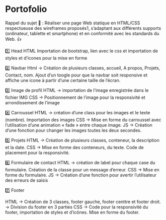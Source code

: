 # Portofolio 

Rappel du sujet 🔋 :
Réaliser une page Web statique en HTML/CSS respectueuse des wireframes proposés1, s’adaptant aux différents supports (ordinateur, tablette et smartphone) et en conformité avec les standards du Web. 👍

1️⃣ Head HTML
Importation de bootstrap, lien avec le css et importation de styles et d’icones pour la mise en forme

2️⃣ Navbar 
Html -> Création de plusieurs classes, accueil, A propos, Projets, Contact, nom. Ajout d’un toogle pour que la navbar soit responsive et affiche une icone à partir d’une certaine taille de l’écran.

3️⃣ Image de profil
HTML -> importation de l’image enregistrée dans le fichier IMG
CSS  -> Positionnement de l’image pour la responsivité et arrondissement de l’image

4️⃣ Carroussel 
HTML ->  création d’une class pour les images  et le texte (nombre). Importation des images
CSS -> Mise en forme du carroussel avec l’utilisation d’une animation « fade » entre chaque image.
JS -> Création d’une fonction pour changer les images toutes les deux secondes.

5️⃣ Projets
HTML -> Création de plusieurs classes, conteneur, la description et la date.
CSS -> Mise en forme des conteneurs, du texte. Code de placement pour la responsivité.

6️⃣ Formulaire de contact
HTML -> création de label pour chaque case du formulaire. Création de la classe pour un message d’erreur.
CSS -> Mise en forme du formulaire.
JS -> Création d’une fonction pour avertir l’utilisateur des erreurs de saisis


7️⃣ Footer

HTML ->  Création de 3 classes, footer gauche, footer centtre et footer droit. -> Division du footer en 3 parties 
CSS -> Code pour la responsivité du footer, importation de styles et d’icônes. Mise en forme du footer. 
